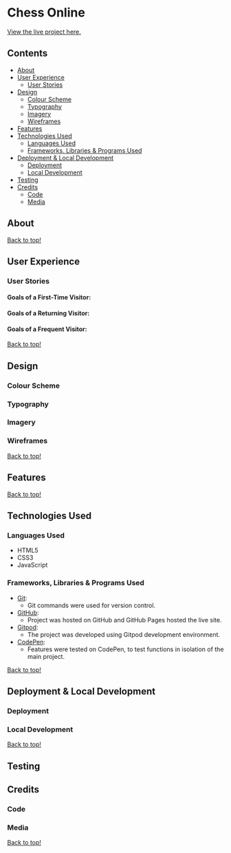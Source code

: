 # Chess Online

[View the live project here.](https://callumdennisie.github.io/chess-online/)

## Contents
* [About](#about)
* [User Experience](#user-experience)
    * [User Stories](#user-stories)
* [Design](#design)
    * [Colour Scheme](#colour-scheme)
    * [Typography](#typography)
    * [Imagery](#imagery)
    * [Wireframes](#wireframes)
* [Features](#features)
* [Technologies Used](#technologies-used)
    * [Languages Used](#languages-used)
    * [Frameworks, Libraries & Programs Used](#frameworks-libraries--programs-used)
* [Deployment & Local Development](#deployment--local-development)
    * [Deployment](#deployment)
    * [Local Development](#local-development)
* [Testing](#testing)
* [Credits](#credits)
    * [Code](#code)
    * [Media](#media)

## About

[Back to top!](#chess-online)

## User Experience
### User Stories
#### Goals of a First-Time Visitor:


#### Goals of a Returning Visitor:


#### Goals of a Frequent Visitor:

[Back to top!](#chess-online)

## Design
### Colour Scheme


### Typography


### Imagery

### Wireframes


[Back to top!](#chess-online)

## Features

[Back to top!](#chess-online)

## Technologies Used
### Languages Used
- HTML5
- CSS3
- JavaScript

### Frameworks, Libraries & Programs Used
- [Git](https://git-scm.com/):
    - Git commands were used for version control.
- [GitHub](https://github.com/):
    - Project was hosted on GitHub and GitHub Pages hosted the live site.
- [Gitpod](https://www.gitpod.io/):
    - The project was developed using Gitpod development environment.
- [CodePen](https://codepen.io/):
    - Features were tested on CodePen, to test functions in isolation of the main project.


[Back to top!](#chess-online)

## Deployment & Local Development
### Deployment

### Local Development

[Back to top!](#chess-online)

## Testing

## Credits
### Code

### Media

[Back to top!](#chess-online)